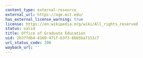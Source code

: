 ```yaml
---
content_type: external-resource
external_url: https://oge.mit.edu/
has_external_license_warning: true
license: https://en.wikipedia.org/wiki/All_rights_reserved
status: valid
title: Office of Graduate Education
uid: 2b37fdb4-4160-471f-b3f3-6bb5ba7151c7
url_status_code: 200
wayback_url: ''
---
```

